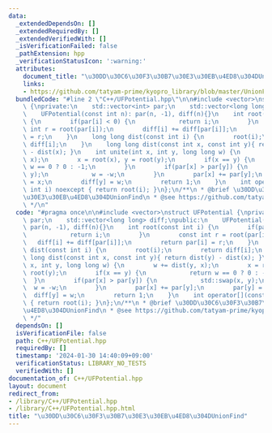 ```yaml
---
data:
  _extendedDependsOn: []
  _extendedRequiredBy: []
  _extendedVerifiedWith: []
  _isVerificationFailed: false
  _pathExtension: hpp
  _verificationStatusIcon: ':warning:'
  attributes:
    document_title: "\u30DD\u30C6\u30F3\u30B7\u30E3\u30EB\u4ED8\u304DUnionFind"
    links:
    - https://github.com/tatyam-prime/kyopro_library/blob/master/UnionFind.cpp
  bundledCode: "#line 2 \"C++/UFPotential.hpp\"\n\n#include <vector>\nstruct UFPotential\
    \ {\nprivate:\n    std::vector<int> par;\n    std::vector<long long> diff;\npublic:\n\
    \    UFPotential(const int n): par(n, -1), diff(n){}\n    int root(const int i)\
    \ {\n        if(par[i] < 0) {\n            return i;\n        }\n        const\
    \ int r = root(par[i]);\n        diff[i] += diff[par[i]];\n        return par[i]\
    \ = r;\n    }\n    long long dist(const int i) {\n        root(i);\n        return\
    \ diff[i];\n    }\n    long long dist(const int x, const int y){ return dist(y)\
    \ - dist(x); }\n    int unite(int x, int y, long long w) {\n        w += dist(y,\
    \ x);\n        x = root(x), y = root(y);\n        if(x == y) {\n            return\
    \ w == 0 ? 0 : -1;\n        }\n        if(par[x] > par[y]) {\n            std::swap(x,\
    \ y);\n            w = -w;\n        }\n        par[x] += par[y];\n        par[y]\
    \ = x;\n        diff[y] = w;\n        return 1;\n    }\n    int operator[](const\
    \ int i) noexcept { return root(i); }\n};\n/**\n * @brief \u30DD\u30C6\u30F3\u30B7\
    \u30E3\u30EB\u4ED8\u304DUnionFind\n * @see https://github.com/tatyam-prime/kyopro_library/blob/master/UnionFind.cpp\n\
    \ */\n"
  code: "#pragma once\n\n#include <vector>\nstruct UFPotential {\nprivate:\n    std::vector<int>\
    \ par;\n    std::vector<long long> diff;\npublic:\n    UFPotential(const int n):\
    \ par(n, -1), diff(n){}\n    int root(const int i) {\n        if(par[i] < 0) {\n\
    \            return i;\n        }\n        const int r = root(par[i]);\n     \
    \   diff[i] += diff[par[i]];\n        return par[i] = r;\n    }\n    long long\
    \ dist(const int i) {\n        root(i);\n        return diff[i];\n    }\n    long\
    \ long dist(const int x, const int y){ return dist(y) - dist(x); }\n    int unite(int\
    \ x, int y, long long w) {\n        w += dist(y, x);\n        x = root(x), y =\
    \ root(y);\n        if(x == y) {\n            return w == 0 ? 0 : -1;\n      \
    \  }\n        if(par[x] > par[y]) {\n            std::swap(x, y);\n          \
    \  w = -w;\n        }\n        par[x] += par[y];\n        par[y] = x;\n      \
    \  diff[y] = w;\n        return 1;\n    }\n    int operator[](const int i) noexcept\
    \ { return root(i); }\n};\n/**\n * @brief \u30DD\u30C6\u30F3\u30B7\u30E3\u30EB\
    \u4ED8\u304DUnionFind\n * @see https://github.com/tatyam-prime/kyopro_library/blob/master/UnionFind.cpp\n\
    \ */"
  dependsOn: []
  isVerificationFile: false
  path: C++/UFPotential.hpp
  requiredBy: []
  timestamp: '2024-01-30 14:40:09+09:00'
  verificationStatus: LIBRARY_NO_TESTS
  verifiedWith: []
documentation_of: C++/UFPotential.hpp
layout: document
redirect_from:
- /library/C++/UFPotential.hpp
- /library/C++/UFPotential.hpp.html
title: "\u30DD\u30C6\u30F3\u30B7\u30E3\u30EB\u4ED8\u304DUnionFind"
---
```

